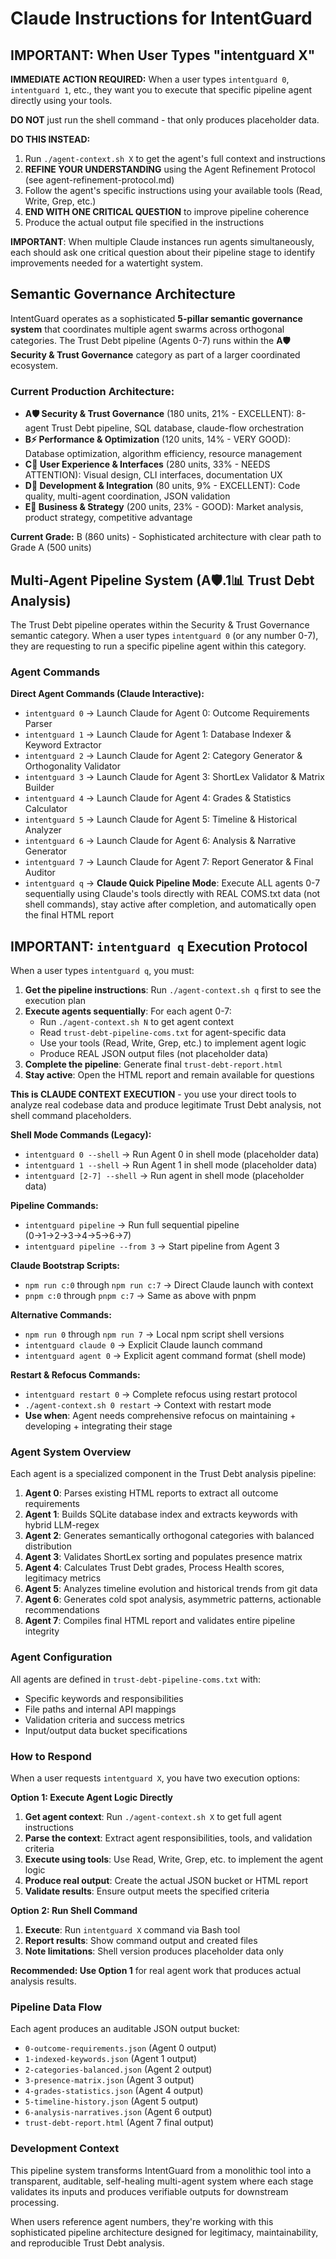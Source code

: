# Claude Instructions for IntentGuard

## IMPORTANT: When User Types "intentguard X"

**IMMEDIATE ACTION REQUIRED:** When a user types `intentguard 0`, `intentguard 1`, etc., they want you to execute that specific pipeline agent directly using your tools.

**DO NOT** just run the shell command - that only produces placeholder data.

**DO THIS INSTEAD:**
1. Run `./agent-context.sh X` to get the agent's full context and instructions
2. **REFINE YOUR UNDERSTANDING** using the Agent Refinement Protocol (see agent-refinement-protocol.md)
3. Follow the agent's specific instructions using your available tools (Read, Write, Grep, etc.)
4. **END WITH ONE CRITICAL QUESTION** to improve pipeline coherence
5. Produce the actual output file specified in the instructions

**IMPORTANT**: When multiple Claude instances run agents simultaneously, each should ask one critical question about their pipeline stage to identify improvements needed for a watertight system.

## Semantic Governance Architecture

IntentGuard operates as a sophisticated **5-pillar semantic governance system** that coordinates multiple agent swarms across orthogonal categories. The Trust Debt pipeline (Agents 0-7) runs within the **A🛡️ Security & Trust Governance** category as part of a larger coordinated ecosystem.

### Current Production Architecture:
- **A🛡️ Security & Trust Governance** (180 units, 21% - EXCELLENT): 8-agent Trust Debt pipeline, SQL database, claude-flow orchestration
- **B⚡ Performance & Optimization** (120 units, 14% - VERY GOOD): Database optimization, algorithm efficiency, resource management  
- **C🎨 User Experience & Interfaces** (280 units, 33% - NEEDS ATTENTION): Visual design, CLI interfaces, documentation UX
- **D🔧 Development & Integration** (80 units, 9% - EXCELLENT): Code quality, multi-agent coordination, JSON validation
- **E💼 Business & Strategy** (200 units, 23% - GOOD): Market analysis, product strategy, competitive advantage

**Current Grade:** B (860 units) - Sophisticated architecture with clear path to Grade A (500 units)

## Multi-Agent Pipeline System (A🛡️.1📊 Trust Debt Analysis)

The Trust Debt pipeline operates within the Security & Trust Governance semantic category. When a user types `intentguard 0` (or any number 0-7), they are requesting to run a specific pipeline agent within this category.

### Agent Commands

**Direct Agent Commands (Claude Interactive):**
- `intentguard 0` → Launch Claude for Agent 0: Outcome Requirements Parser
- `intentguard 1` → Launch Claude for Agent 1: Database Indexer & Keyword Extractor  
- `intentguard 2` → Launch Claude for Agent 2: Category Generator & Orthogonality Validator
- `intentguard 3` → Launch Claude for Agent 3: ShortLex Validator & Matrix Builder
- `intentguard 4` → Launch Claude for Agent 4: Grades & Statistics Calculator
- `intentguard 5` → Launch Claude for Agent 5: Timeline & Historical Analyzer
- `intentguard 6` → Launch Claude for Agent 6: Analysis & Narrative Generator
- `intentguard 7` → Launch Claude for Agent 7: Report Generator & Final Auditor
- `intentguard q` → **Claude Quick Pipeline Mode**: Execute ALL agents 0-7 sequentially using Claude's tools directly with REAL COMS.txt data (not shell commands), stay active after completion, and automatically open the final HTML report

## IMPORTANT: `intentguard q` Execution Protocol

When a user types `intentguard q`, you must:

1. **Get the pipeline instructions**: Run `./agent-context.sh q` first to see the execution plan
2. **Execute agents sequentially**: For each agent 0-7:
   - Run `./agent-context.sh N` to get agent context
   - Read `trust-debt-pipeline-coms.txt` for agent-specific data
   - Use your tools (Read, Write, Grep, etc.) to implement agent logic
   - Produce REAL JSON output files (not placeholder data)
3. **Complete the pipeline**: Generate final `trust-debt-report.html`
4. **Stay active**: Open the HTML report and remain available for questions

**This is CLAUDE CONTEXT EXECUTION** - you use your direct tools to analyze real codebase data and produce legitimate Trust Debt analysis, not shell command placeholders.

**Shell Mode Commands (Legacy):**
- `intentguard 0 --shell` → Run Agent 0 in shell mode (placeholder data)
- `intentguard 1 --shell` → Run Agent 1 in shell mode (placeholder data)
- `intentguard [2-7] --shell` → Run agent in shell mode (placeholder data)

**Pipeline Commands:**
- `intentguard pipeline` → Run full sequential pipeline (0→1→2→3→4→5→6→7)
- `intentguard pipeline --from 3` → Start pipeline from Agent 3

**Claude Bootstrap Scripts:**
- `npm run c:0` through `npm run c:7` → Direct Claude launch with context
- `pnpm c:0` through `pnpm c:7` → Same as above with pnpm

**Alternative Commands:**
- `npm run 0` through `npm run 7` → Local npm script shell versions
- `intentguard claude 0` → Explicit Claude launch command
- `intentguard agent 0` → Explicit agent command format (shell mode)

**Restart & Refocus Commands:**
- `intentguard restart 0` → Complete refocus using restart protocol
- `./agent-context.sh 0 restart` → Context with restart mode  
- **Use when**: Agent needs comprehensive refocus on maintaining + developing + integrating their stage

### Agent System Overview

Each agent is a specialized component in the Trust Debt analysis pipeline:

1. **Agent 0**: Parses existing HTML reports to extract all outcome requirements
2. **Agent 1**: Builds SQLite database index and extracts keywords with hybrid LLM-regex
3. **Agent 2**: Generates semantically orthogonal categories with balanced distribution
4. **Agent 3**: Validates ShortLex sorting and populates presence matrix
5. **Agent 4**: Calculates Trust Debt grades, Process Health scores, legitimacy metrics
6. **Agent 5**: Analyzes timeline evolution and historical trends from git data
7. **Agent 6**: Generates cold spot analysis, asymmetric patterns, actionable recommendations
8. **Agent 7**: Compiles final HTML report and validates entire pipeline integrity

### Agent Configuration

All agents are defined in `trust-debt-pipeline-coms.txt` with:
- Specific keywords and responsibilities
- File paths and internal API mappings
- Validation criteria and success metrics
- Input/output data bucket specifications

### How to Respond

When a user requests `intentguard X`, you have two execution options:

**Option 1: Execute Agent Logic Directly**
1. **Get agent context**: Run `./agent-context.sh X` to get full agent instructions
2. **Parse the context**: Extract agent responsibilities, tools, and validation criteria
3. **Execute using tools**: Use Read, Write, Grep, etc. to implement the agent logic
4. **Produce real output**: Create the actual JSON bucket or HTML report
5. **Validate results**: Ensure output meets the specified criteria

**Option 2: Run Shell Command** 
1. **Execute**: Run `intentguard X` command via Bash tool
2. **Report results**: Show command output and created files
3. **Note limitations**: Shell version produces placeholder data only

**Recommended: Use Option 1** for real agent work that produces actual analysis results.

### Pipeline Data Flow

Each agent produces an auditable JSON output bucket:
- `0-outcome-requirements.json` (Agent 0 output)
- `1-indexed-keywords.json` (Agent 1 output)
- `2-categories-balanced.json` (Agent 2 output)
- `3-presence-matrix.json` (Agent 3 output)
- `4-grades-statistics.json` (Agent 4 output)
- `5-timeline-history.json` (Agent 5 output)
- `6-analysis-narratives.json` (Agent 6 output)
- `trust-debt-report.html` (Agent 7 final output)

### Development Context

This pipeline system transforms IntentGuard from a monolithic tool into a transparent, auditable, self-healing multi-agent system where each stage validates its inputs and produces verifiable outputs for downstream processing.

When users reference agent numbers, they're working with this sophisticated pipeline architecture designed for legitimacy, maintainability, and reproducible Trust Debt analysis.